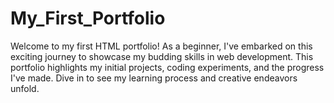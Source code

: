 # My_First_Portfolio
Welcome to my first HTML portfolio! As a beginner, I've embarked on this exciting journey to showcase my budding skills in web development. This portfolio highlights my initial projects, coding experiments, and the progress I've made. Dive in to see my learning process and creative endeavors unfold.
